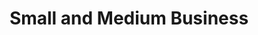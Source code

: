 ---
title: Small and Medium Business
description: Interviews with entrepreneurs and investors, case studies, business ideas and instructions for those who want to start their own business or already have their own business.
---